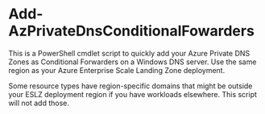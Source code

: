 # Add-AzPrivateDnsConditionalFowarders

This is a PowerShell cmdlet script to quickly add your Azure Private DNS Zones as Conditional Forwarders on a Windows DNS server. Use the same region as your Azure Enterprise Scale Landing Zone deployment.

Some resource types have region-specific domains that might be outside your ESLZ deployment region if you have workloads elsewhere. This script will not add those.